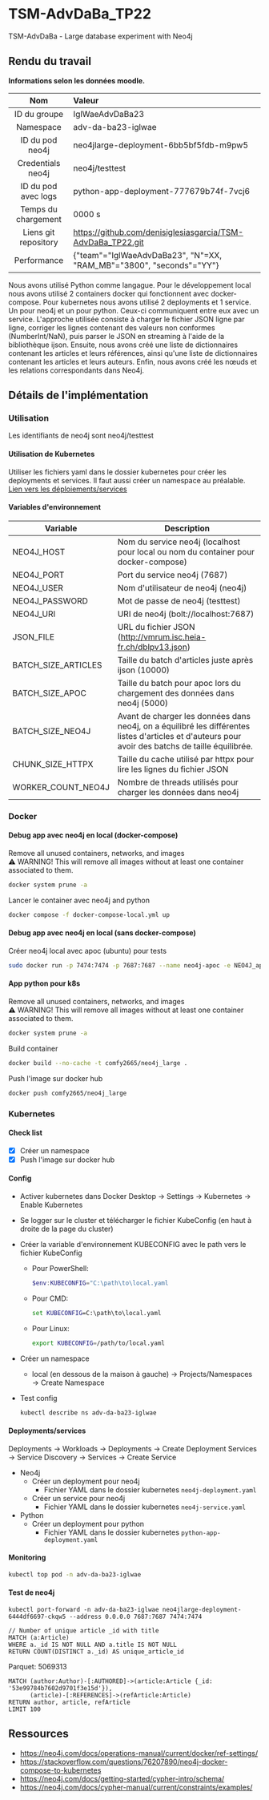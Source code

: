 # TSM-AdvDaBa_TP22

TSM-AdvDaBa - Large database experiment with Neo4j

## Rendu du travail

**Informations selon les données moodle.**

| Nom | Valeur |
|:----------------------:|:-----------------------------|
| ID du groupe | IglWaeAdvDaBa23 |
| Namespace | adv-da-ba23-iglwae |
| ID du pod neo4j | neo4jlarge-deployment-6bb5bf5fdb-m9pw5 |
| Credentials neo4j | neo4j/testtest |
| ID du pod avec logs | python-app-deployment-777679b74f-7vcj6 |
| Temps du chargement | 0000 s |
| Liens git repository| <https://github.com/denisiglesiasgarcia/TSM-AdvDaBa_TP22.git> |
|Performance | {"team"="IglWaeAdvDaBa23", "N"=XX, "RAM_MB"="3800", "seconds"="YY"}|

Nous avons utilisé Python comme langague. Pour le développement local nous avons utilisé 2 containers docker qui fonctionnent avec docker-compose.
Pour kubernetes nous avons utilisé 2 deployments et 1 service. Un pour neo4j et un pour python. Ceux-ci communiquent entre eux avec un service.
L'approche utilisée consiste à charger le fichier JSON ligne par ligne, corriger les lignes contenant des valeurs non conformes (NumberInt/NaN), puis parser le JSON en streaming à l'aide de la bibliothèque ijson. Ensuite, nous avons créé une liste de dictionnaires contenant les articles et leurs références, ainsi qu'une liste de dictionnaires contenant les articles et leurs auteurs. Enfin, nous avons créé les nœuds et les relations correspondants dans Neo4j.

## Détails de l'implémentation

### Utilisation

Les identifiants de neo4j sont neo4j/testtest

#### Utilisation de Kubernetes

Utiliser les fichiers yaml dans le dossier kubernetes pour créer les deployments et services. Il faut aussi créer un namespace au préalable. [Lien vers les déploiements/services](https://github.com/denisiglesiasgarcia/TSM-AdvDaBa_TP22#deploymentsservices)

#### Variables d'environnement

| Variable              | Description                                                                                     |
|-----------------------|-------------------------------------------------------------------------------------------------|
| NEO4J_HOST            | Nom du service neo4j (localhost pour local ou nom du container pour docker-compose)            |
| NEO4J_PORT            | Port du service neo4j (7687)                                                                   |
| NEO4J_USER            | Nom d'utilisateur de neo4j (neo4j)                                                             |
| NEO4J_PASSWORD        | Mot de passe de neo4j (testtest)                                                               |
| NEO4J_URI             | URI de neo4j (bolt://localhost:7687)                                                           |
| JSON_FILE             | URL du fichier JSON (<http://vmrum.isc.heia-fr.ch/dblpv13.json>)                                   |
| BATCH_SIZE_ARTICLES   | Taille du batch d'articles juste après ijson (10000)                                            |
| BATCH_SIZE_APOC       | Taille du batch pour apoc lors du chargement des données dans neo4j (5000)                      |
| BATCH_SIZE_NEO4J      | Avant de charger les données dans neo4j, on a équilibré les différentes listes d'articles et d'auteurs pour avoir des batchs de taille équilibrée. |
| CHUNK_SIZE_HTTPX      | Taille du cache utilisé par httpx pour lire les lignes du fichier JSON                          |
| WORKER_COUNT_NEO4J    | Nombre de threads utilisés pour charger les données dans neo4j                                 |

### Docker

#### Debug app avec neo4j en local (docker-compose)

Remove all unused containers, networks, and images  
    ⚠️ WARNING! This will remove all images without at least one container associated to them.  

```bash
docker system prune -a
```

Lancer le container avec neo4j and python

```bash
docker compose -f docker-compose-local.yml up
```

#### Debug app avec neo4j en local (sans docker-compose)

Créer neo4j local avec apoc (ubuntu) pour tests

```bash
sudo docker run -p 7474:7474 -p 7687:7687 --name neo4j-apoc -e NEO4J_apoc_export_file_enabled=true -e NEO4J_apoc_import_file_enabled=true -e NEO4J_apoc_import_file_use__neo4j__config=true -e NEO4J_PLUGINS=\[\"apoc\"\] -e NEO4J_AUTH=neo4j/testtest neo4j:latest
```

#### App python pour k8s

Remove all unused containers, networks, and images  
    ⚠️ WARNING! This will remove all images without at least one container associated to them.  

```bash
docker system prune -a
```

Build container

```bash
docker build --no-cache -t comfy2665/neo4j_large .
```

Push l'image sur docker hub

```bash
docker push comfy2665/neo4j_large
```

### Kubernetes

#### Check list

- [x] Créer un namespace
- [x] Push l'image sur docker hub

#### Config

- Activer kubernetes dans Docker Desktop → Settings → Kubernetes → Enable Kubernetes
- Se logger sur le cluster et télécharger le fichier KubeConfig (en haut à droite de la page du cluster)
- Créer la variable d'environnement KUBECONFIG avec le path vers le fichier KubeConfig
  - Pour PowerShell:

    ```PowerShell
    $env:KUBECONFIG="C:\path\to\local.yaml
    ```

  - Pour CMD:

      ```cmd
      set KUBECONFIG=C:\path\to\local.yaml
      ```

  - Pour Linux:

      ```bash
      export KUBECONFIG=/path/to/local.yaml
      ```

- Créer un namespace
  - local (en dessous de la maison à gauche) → Projects/Namespaces → Create Namespace
- Test config

    ```bash
    kubectl describe ns adv-da-ba23-iglwae
    ```

#### Deployments/services

Deployments → Workloads → Deployments → Create Deployment
Services → Service Discovery → Services → Create Service

- Neo4j
  - Créer un deployment pour neo4j
    - Fichier YAML dans le dossier kubernetes `neo4j-deployment.yaml`
  - Créer un service pour neo4j
    - Fichier YAML dans le dossier kubernetes `neo4j-service.yaml`
- Python
  - Créer un deployment pour python
    - Fichier YAML dans le dossier kubernetes `python-app-deployment.yaml`

#### Monitoring

```bash
kubectl top pod -n adv-da-ba23-iglwae
```

#### Test de neo4j

```Cypher
kubectl port-forward -n adv-da-ba23-iglwae neo4jlarge-deployment-6444df6697-ckqw5 --address 0.0.0.0 7687:7687 7474:7474
```

```Cypher
// Number of unique article _id with title
MATCH (a:Article)
WHERE a._id IS NOT NULL AND a.title IS NOT NULL
RETURN COUNT(DISTINCT a._id) AS unique_article_id
```

Parquet: 5069313

```Cypher
MATCH (author:Author)-[:AUTHORED]->(article:Article {_id: '53e99784b7602d9701f3e15d'}),
      (article)-[:REFERENCES]->(refArticle:Article)
RETURN author, article, refArticle
LIMIT 100
```

## Ressources

- <https://neo4j.com/docs/operations-manual/current/docker/ref-settings/>
- <https://stackoverflow.com/questions/76207890/neo4j-docker-compose-to-kubernetes>
- <https://neo4j.com/docs/getting-started/cypher-intro/schema/>
- <https://neo4j.com/docs/cypher-manual/current/constraints/examples/>
